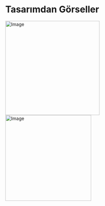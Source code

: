 # Tasarımdan Görseller
<img width="294" alt="Image" src="https://github.com/user-attachments/assets/f5079595-94b4-4c77-9220-3c1353c8b6a0" />
<img width="268" alt="Image" src="https://github.com/user-attachments/assets/9e1762ec-5118-4dab-acf9-ba0f2ff859f6" />
